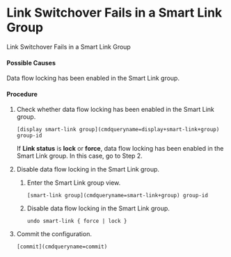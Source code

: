 Link Switchover Fails in a Smart Link Group
===========================================

Link Switchover Fails in a Smart Link Group

#### Possible Causes

Data flow locking has been enabled in the Smart Link group.


#### Procedure

1. Check whether data flow locking has been enabled in the Smart Link group.
   
   
   ```
   [display smart-link group](cmdqueryname=display+smart-link+group) group-id
   ```
   
   If **Link status** is **lock** or **force**, data flow locking has been enabled in the Smart Link group. In this case, go to Step 2.
2. Disable data flow locking in the Smart Link group.
   1. Enter the Smart Link group view.
      
      
      ```
      [smart-link group](cmdqueryname=smart-link+group) group-id
      ```
   2. Disable data flow locking in the Smart Link group.
      
      
      ```
      undo smart-link { force | lock }
      ```
3. Commit the configuration.
   
   
   ```
   [commit](cmdqueryname=commit)
   ```